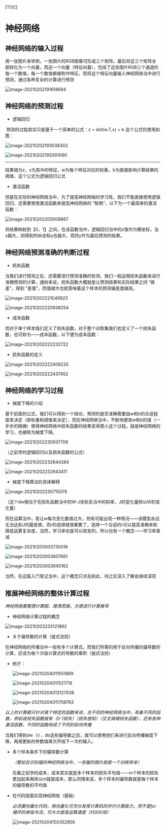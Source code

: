 [TOC]

# 神经网络

## 神经网络的输入过程

​		用一张图片来举例，一张图片的RGB图像可形成三个矩阵，最后将这三个矩阵全部转化为一个向量，而这一个向量（特征向量），包括了这张图片RGB三个通道的每一个数值，每一个数值都被称作特征，而将这个特征向量输入神经网络当中进行预测，通过各种复杂的计算进行预测

![image-20210202191618694](https://gitee.com/ruomengawa/pic-go/raw/master/img/20210202191618.png)

## 神经网络的预测过程

* 逻辑回归

​		预测的过程其实只是基于一个简单的公式：z = dot(w.T,x) + b  这个公式的使用如图：

![image-20210202193038302](https://gitee.com/ruomengawa/pic-go/raw/master/img/20210202193038.png)

![image-20210202193301090](https://gitee.com/ruomengawa/pic-go/raw/master/img/20210202193301.png)

***

结果值为z，x为其中的特征，w为每个特征对应的权重，b为直接影响计算结果的阈值，这个公式为逻辑回归公式

* 激活函数

但是在实际的神经网络当中，为了提高神经网络的学习性，我们不能直接使用逻辑回归，还需要使用激活函数来提高神经网络的 “智商”，以下为一个最简单的激活函数：

![image-20210202205508867](https://gitee.com/ruomengawa/pic-go/raw/master/img/20210202205509.png)

将结果映射到【0，1】之间，在该函数当中，逻辑回归当中的z值作为横坐标，当z越大，则得到的纵坐标y也越大，而将y作为最后预测的结果。

## 神经网络预测准确的判断过程

* 损失函数

当我们进行预测之后，还需要进行预测准确的检测，我们一般运用损失函数来进行准确预测的计算，通俗来说，损失函数大概就是让预测结果和实际结果之间 “做差”，得到 “差值”，而值越大也就意味着这个样本的预测偏差度越高。

![image-20210202221049923](https://gitee.com/ruomengawa/pic-go/raw/master/img/20210202221049.png)

![image-20210202220938254](https://gitee.com/ruomengawa/pic-go/raw/master/img/20210202221022.png)

* 成本函数

而对于单个样本我们定义了损失函数，对于整个训练集我们也定义了一个损失函数，也可称为——成本函数，以下便为成本函数：

![image-20210202222232722](https://gitee.com/ruomengawa/pic-go/raw/master/img/20210202222232.png)

* 损失函数的定义

![image-20210202222409225](https://gitee.com/ruomengawa/pic-go/raw/master/img/20210202222409.png)

![image-20210202222437452](https://gitee.com/ruomengawa/pic-go/raw/master/img/20210202222437.png)

## 神经网络的学习过程

* 梯度下降的介绍

基于前面的公式，我们可以得到一个结论，预测的是否准确需要由w和b的合适程度来决定（即权重和阈值来决定），而在神经网络当中，不断地更改w和b的值（一步步的精确）使得神经网络中损失函数的结果变得更小这个过程，就是神经网络的学习，也被称为梯度下降。

![image-20210202230507706](https://gitee.com/ruomengawa/pic-go/raw/master/img/20210202230507.png)

（之前学的逻辑回归以及损失函数的公式）

![image-20210202232844384](https://gitee.com/ruomengawa/pic-go/raw/master/img/20210202232844.png)

![image-20210202232943411](https://gitee.com/ruomengawa/pic-go/raw/master/img/20210202232943.png)

* 梯度下降算法的具体解释

![image-20210202235715079](https://gitee.com/ruomengawa/pic-go/raw/master/img/20210202235715.png)

（这个dw相当于在损失函数当中的W-J坐标系当中的斜率，J的变化量除以W的变化量）

而在运算当中，若让w每次变化数值过大，则有可能出现一种情况——该模型永远无法达到J的最低值，而r的选择就很重要了，选择一个合适的r可以提高准确率和降低运算复杂度，当然，学习率也是可以改变的，所以也有一个概念——学习率衰减

![image-20210203003730018](https://gitee.com/ruomengawa/pic-go/raw/master/img/20210203003730.png)

![image-20210203003807661](https://gitee.com/ruomengawa/pic-go/raw/master/img/20210203003807.png)

![image-20210203003840162](https://gitee.com/ruomengawa/pic-go/raw/master/img/20210203003840.png)

当然，在这篇入门笔记当中，这个概念只涉及到此，待之后深入了解会继续深究

## 推展神经网络的整体计算过程

*神经网络要整理计算图，理清思路，方便进行计算推导*

* 神经网络计算过程的概念

![image-20210203233121892](https://gitee.com/ruomengawa/pic-go/raw/master/img/20210203233121.png)

* 关于偏导数的计算（链式法则）

在神经网络的传播当中一般有多个计算式，而我们所需的用于反向传播的偏导数的计算，应该为每个次级计算式的导数的乘积（链式法则）

* 例子：

  ![image-20210204011551869](https://gitee.com/ruomengawa/pic-go/raw/master/img/20210204011551.png)

  ![image-20210204011521716](https://gitee.com/ruomengawa/pic-go/raw/master/img/20210204011521.png)

  ![image-20210204013127638](https://gitee.com/ruomengawa/pic-go/raw/master/img/20210204013127.png)

  ![image-20210204011759763](https://gitee.com/ruomengawa/pic-go/raw/master/img/20210204011759.png)

*以上的计算都只针对某个特定的函数来说，在不同的神经网络当中，有着不同的函数，例如说损失函数就有（0-1损失）（损失感知）（交叉熵增损失函数），还有各种激活函数，不同的函数构成了不同的前向传播*

当我们得到dw（i），db这些偏导数之后，就可以使用他们来进行反向传播梯度下降，再用更新的参数值再次开始下一次的输入。

* 多个样本条件下的偏导数计算

  *（譬如在识别猫的神经网络当中，一张猫的图片就是一个训练样本）*

  先看之前学的成本，成本其实就是多个样本的损失平均值——m个样本的损失累加起来再除以m就是成本，那么同理来说，多个样本的偏导数就是每个样本的偏导数的平均值

* 在代码层面实现神经网络（基础）

  *必须要向量化代码，用向量化可充分发挥计算机的并行计算能力，而不是for循环的单指令流，可大大提高运算速度（约300倍）*

  ![image-20210204150352956](https://gitee.com/ruomengawa/pic-go/raw/master/img/20210204150353.png)





